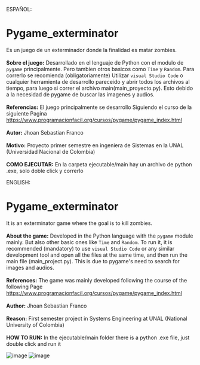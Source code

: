 ESPAÑOL:
# Pygame_exterminator
Es un juego de un exterminador donde la finalidad es matar zombies.
<br> <br>
**Sobre el juego:** Desarrollado en el lenguaje de Python con el modulo de `pygame` principalmente. Pero tambien otros basicos como `Time` y `Random`.
Para correrlo se recomienda (obligatoriamente) Utilizar `visual Studio Code` o cualquier herramienta de desarrollo pareceido y abrir todos los archivos al tiempo,
para luego si correr el archivo main(main_proyecto.py). Esto debido a la necesidad de pygame de buscar las imagenes y audios.
<br> <br>
**Referencias:** El juego principalmente se desarrollo Siguiendo el curso de la siguiente Pagina https://www.programacionfacil.org/cursos/pygame/pygame_index.html
<br> <br>
**Autor:** Jhoan Sebastian Franco 
<br> <br>
**Motivo:** Proyecto primer semestre en ingeniera de Sistemas en la UNAL (Universidad Nacional de Colombia)
<br> <br>
**COMO EJECUTAR:** En la carpeta ejecutable/main hay un archivo de python .exe, solo doble click y correrlo

ENGLISH:
# Pygame_exterminator
It is an exterminator game where the goal is to kill zombies.
<br> <br>
**About the game:** Developed in the Python language with the `pygame` module mainly. But also other basic ones like `Time` and `Random`.
To run it, it is recommended (mandatory) to use `visual Studio Code` or any similar development tool and open all the files at the same time,
and then run the main file (main_project.py). This is due to pygame's need to search for images and audios.
<br> <br>
**References:** The game was mainly developed following the course of the following Page https://www.programacionfacil.org/cursos/pygame/pygame_index.html
<br> <br>
**Author:** Jhoan Sebastian Franco
<br> <br>
**Reason:** First semester project in Systems Engineering at UNAL (National University of Colombia)
<br> <br>
**HOW TO RUN:** In the ejecutable/main folder there is a python .exe file, just double click and run it

![image](https://github.com/JhoanFranco/Pygame_exterminator/assets/104951008/6a10a09e-aa16-4497-88fe-02ddd1689376)
![image](https://github.com/JhoanFranco/Pygame_exterminator/assets/104951008/fc337faf-e3e8-4bbd-9110-f0e03ac904d8)

